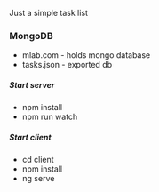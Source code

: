 Just a simple task list

### MongoDB
 - mlab.com - holds mongo database
 - tasks.json - exported db

##### Start server
 - npm install
 - npm run watch

##### Start client
 - cd client
 - npm install
 - ng serve
